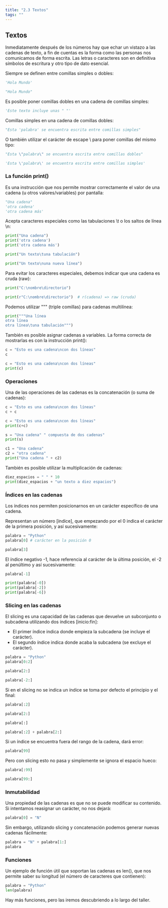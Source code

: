 ```yaml
---
title: "2.3 Textos"
tags: ""
---
```


## Textos

Inmediatamente después de los números hay que echar un vistazo a las cadenas de texto, a fin de cuentas es la forma como las personas nos comunicamos de forma escrita. Las letras o caracteres son en definitiva símbolos de escritura y otro tipo de dato esencial.

Siempre se definen entre comillas simples o dobles:

```python
'Hola Mundo'
```

```python
"Hola Mundo"
```

Es posible poner comillas dobles en una cadena de comillas simples:

```python
'Este texto incluye unas " "'
```

Comillas simples en una cadena de comillas dobles:

```python
"Esta 'palabra' se encuentra escrita entre comillas simples"
```

O también utilizar el carácter de escape \\ para poner comillas del mismo tipo:

```python
"Esta \"palabra\" se encuentra escrita entre comillas dobles"
```

```python
'Esta \'palabra\' se encuentra escrita entre comillas simples'
```

### La función print()

Es una instrucción que nos permite mostrar correctamente el valor de una cadena (u otros valores/variables) por pantalla:

```python
"Una cadena"
'otra cadena'
'otra cadena más'
```

Acepta caracteres especiales como las tabulaciones \\t o los saltos de línea \\n:

```python
print("Una cadena")
print('otra cadena')
print('otra cadena más')
```

```python
print("Un texto\tuna tabulación")
```

```python
print("Un texto\nuna nueva línea")
```

Para evitar los caracteres especiales, debemos indicar que una cadena es cruda (raw):

```python
print("C:\nombre\directorio")
```

```python
print(r"C:\nombre\directorio")  # r(cadena) => raw (cruda)
```

Podemos utilizar """ (triple comillas) para cadenas multilínea:

```python
print("""Una línea
otra línea
otra línea\tuna tabulación""")
```

También es posible asignar cadenas a variables. La forma correcta de mostrarlas es con la instrucción print():

```python
c = "Esto es una cadena\ncon dos líneas"
c
```

```python
c = "Esto es una cadena\ncon dos líneas"
print(c)
```

### Operaciones

Una de las operaciones de las cadenas es la concatenación (o suma de cadenas):

```python
c = "Esto es una cadena\ncon dos líneas"
c + c
```

```python
c = "Esto es una cadena\ncon dos líneas"
print(c+c)
```

```python
s = "Una cadena" " compuesta de dos cadenas"
print(s)
```

```python
c1 = "Una cadena"
c2 = "otra cadena"
print("Una cadena " + c2)
```

También es posible utilizar la multiplicación de cadenas:

```python
diez_espacios = " " * 10
print(diez_espacios + "un texto a diez espacios")
```

### Índices en las cadenas

Los índices nos permiten posicionarnos en un carácter específico de una cadena.

Representan un número [índice], que empezando por el 0 indica el carácter de la primera posición, y así sucesivamente:

```python
palabra = "Python"
palabra[0] # carácter en la posición 0
```

```python
palabra[3]
```

El índice negativo -1, hace referencia al carácter de la última posición, el -2 al penúltimo y así sucesivamente:

```python
palabra[-1]
```

```python
print(palabra[-0]) 
print(palabra[-2])
print(palabra[-6])
```

### Slicing en las cadenas

El slicing es una capacidad de las cadenas que devuelve un subconjunto o subcadena utilizando dos índices [inicio:fin]&#x3A;

-   El primer índice indica donde empieza la subcadena (se incluye el carácter).
-   El segundo índice indica donde acaba la subcadena (se excluye el carácter).

```python
palabra = "Python"
palabra[0:2]
```

```python
palabra[2:]
```

```python
palabra[-2:]
```

Si en el slicing no se indica un índice se toma por defecto el principio y el final:

```python
palabra[:2]
```

```python
palabra[2:]
```

```python
palabra[:]
```

```python
palabra[:2] + palabra[2:]
```

Si un índice se encuentra fuera del rango de la cadena, dará error:

```python
palabra[99]
```

Pero con slicing esto no pasa y simplemente se ignora el espacio hueco:

```python
palabra[:99]
```

```python
palabra[99:]
```

### Inmutabilidad

Una propiedad de las cadenas es que no se puede modificar su contenido. Si intentamos reasignar un carácter, no nos dejará:

```python
palabra[0] = "N"
```

Sin embargo, utilizando slicing y concatenación podemos generar nuevas cadenas fácilmente:

```python
palabra = "N" + palabra[1:]
palabra
```

### Funciones

Un ejemplo de función útil que soportan las cadenas es len(), que nos permite saber su longitud (el número de caracteres que contienen):

```python
palabra = "Python"
len(palabra)
```

Hay más funciones, pero las iremos descubriendo a lo largo del taller.
